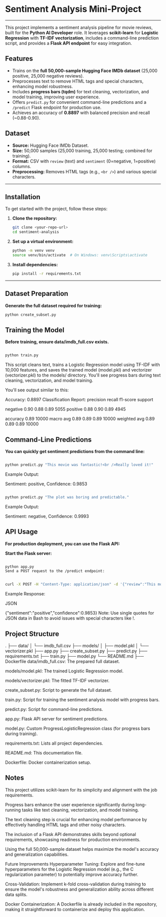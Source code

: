 # Sentiment Analysis Mini-Project

---

This project implements a sentiment analysis pipeline for movie reviews, built for the **Python AI Developer** role. It leverages **scikit-learn** for **Logistic Regression** with **TF-IDF vectorization**, includes a command-line prediction script, and provides a **Flask API endpoint** for easy integration.

## Features

- Trains on the **full 50,000-sample Hugging Face IMDb dataset** (25,000 positive, 25,000 negative reviews).
- Preprocesses text to remove HTML tags and special characters, enhancing model robustness.
- Includes **progress bars (tqdm)** for text cleaning, vectorization, and model training, improving user experience.
- Offers `predict.py` for convenient command-line predictions and a `/predict` Flask endpoint for production use.
- Achieves an accuracy of **0.8897** with balanced precision and recall (~0.88-0.90).

## Dataset

- **Source:** Hugging Face IMDb Dataset.
- **Size:** 50,000 samples (25,000 training, 25,000 testing; combined for training).
- **Format:** CSV with `review` (text) and `sentiment` (0=negative, 1=positive) columns.
- **Preprocessing:** Removes HTML tags (e.g., `<br />`) and various special characters.

---

## Installation

To get started with the project, follow these steps:

1.  **Clone the repository:**

    ```bash
    git clone <your-repo-url>
    cd sentiment-analysis
    ```

2.  **Set up a virtual environment:**

    ```bash
    python -m venv venv
    source venv/bin/activate  # On Windows: venv\Scripts\activate
    ```

3.  **Install dependencies:**
    ```bash
    pip install -r requirements.txt
    ```

---

## Dataset Preparation

**Generate the full dataset required for training:**

```bash
python create_subset.py
```

## Training the Model

**Before training, ensure data/imdb_full.csv exists.**

```bash

python train.py
```

This script cleans text, trains a Logistic Regression model using TF-IDF with 10,000 features, and saves the trained model (model.pkl) and vectorizer (vectorizer.pkl) to the models/ directory. You'll see progress bars during text cleaning, vectorization, and model training.

You'll see output similar to this:

Accuracy: 0.8897
Classification Report:
precision recall f1-score support

negative 0.90 0.88 0.89 5055
positive 0.88 0.90 0.89 4945

accuracy 0.89 10000
macro avg 0.89 0.89 0.89 10000
weighted avg 0.89 0.89 0.89 10000

## Command-Line Predictions

**You can quickly get sentiment predictions from the command line:**

```bash

python predict.py "This movie was fantastic!<br />Really loved it!"
```

Example Output:

Sentiment: positive, Confidence: 0.9853

```bash

python predict.py "The plot was boring and predictable."
```

Example Output:

Sentiment: negative, Confidence: 0.9993

## API Usage

**For production deployment, you can use the Flask API:**

**Start the Flask server:**

```bash

python app.py
Send a POST request to the /predict endpoint:
```

```bash

curl -X POST -H "Content-Type: application/json" -d '{"review":"This movie was fantastic!<br />Really loved it!"}' http://localhost:8000/predict
```

Example Response:

JSON

{"sentiment":"positive","confidence":0.9853}
Note: Use single quotes for JSON data in Bash to avoid issues with special characters like !.

## Project Structure

.
├── data/
│ └── imdb_full.csv
├── models/
│ ├── model.pkl
│ └── vectorizer.pkl
├── app.py
├── create_subset.py
├── predict.py
├── requirements.txt
├── train.py
├── model.py
└── README.md
├── Dockerfile
data/imdb_full.csv: The prepared full dataset.

models/model.pkl: The trained Logistic Regression model.

models/vectorizer.pkl: The fitted TF-IDF vectorizer.

create_subset.py: Script to generate the full dataset.

train.py: Script for training the sentiment analysis model with progress bars.

predict.py: Script for command-line predictions.

app.py: Flask API server for sentiment predictions.

model.py: Custom ProgressLogisticRegression class (for progress bars during training).

requirements.txt: Lists all project dependencies.

README.md: This documentation file.

Dockerfile: Docker containerization setup.

## Notes

This project utilizes scikit-learn for its simplicity and alignment with the job requirements.

Progress bars enhance the user experience significantly during long-running tasks like text cleaning, vectorization, and model training.

The text cleaning step is crucial for enhancing model performance by effectively handling HTML tags and other noisy characters.

The inclusion of a Flask API demonstrates skills beyond optional requirements, showcasing readiness for production environments.

Using the full 50,000-sample dataset helps maximize the model's accuracy and generalization capabilities.

Future Improvements
Hyperparameter Tuning: Explore and fine-tune hyperparameters for the Logistic Regression model (e.g., the C regularization parameter) to potentially improve accuracy further.

Cross-Validation: Implement k-fold cross-validation during training to ensure the model's robustness and generalization ability across different data splits.

Docker Containerization: A Dockerfile is already included in the repository, making it straightforward to containerize and deploy this application.
